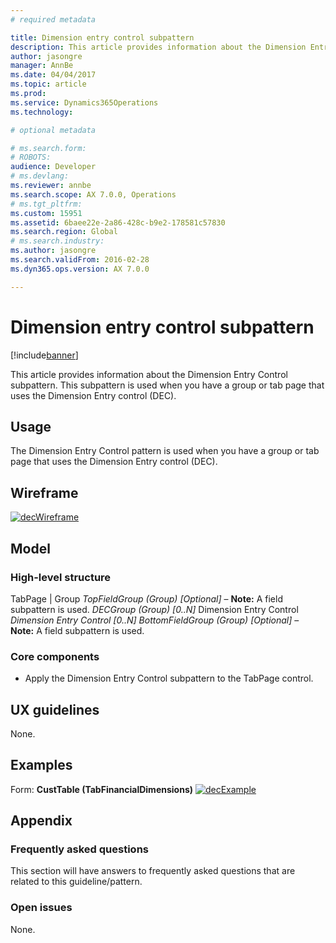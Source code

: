 ```yaml
---
# required metadata

title: Dimension entry control subpattern
description: This article provides information about the Dimension Entry Control subpattern. This subpattern is used when you have a group or tab page that uses the Dimension Entry control (DEC). 
author: jasongre
manager: AnnBe
ms.date: 04/04/2017
ms.topic: article
ms.prod: 
ms.service: Dynamics365Operations
ms.technology: 

# optional metadata

# ms.search.form: 
# ROBOTS: 
audience: Developer 
# ms.devlang: 
ms.reviewer: annbe
ms.search.scope: AX 7.0.0, Operations
# ms.tgt_pltfrm: 
ms.custom: 15951
ms.assetid: 6baee22e-2a86-428c-b9e2-178581c57830
ms.search.region: Global
# ms.search.industry: 
ms.author: jasongre
ms.search.validFrom: 2016-02-28
ms.dyn365.ops.version: AX 7.0.0

---
```


# Dimension entry control subpattern

[!include[banner](../includes/banner.md)]


This article provides information about the Dimension Entry Control subpattern. This subpattern is used when you have a group or tab page that uses the Dimension Entry control (DEC). 

Usage
-----

The Dimension Entry Control pattern is used when you have a group or tab page that uses the Dimension Entry control (DEC).

## Wireframe
[![decWireframe](./media/decwireframe.png)](./media/decwireframe.png)  

## Model
### High-level structure

TabPage | Group *TopFieldGroup (Group) \[Optional\]* – **Note:** A field subpattern is used. *DECGroup (Group) \[0..N\]* Dimension Entry Control *Dimension Entry Control \[0..N\]* *BottomFieldGroup (Group) \[Optional\]* – **Note:** A field subpattern is used.

### Core components

-   Apply the Dimension Entry Control subpattern to the TabPage control.

## UX guidelines
None.

## Examples
Form: **CustTable (TabFinancialDimensions)** [![decExample](./media/decexample.png)](./media/decexample.png)    

## Appendix
### Frequently asked questions

This section will have answers to frequently asked questions that are related to this guideline/pattern.

### Open issues

None.



